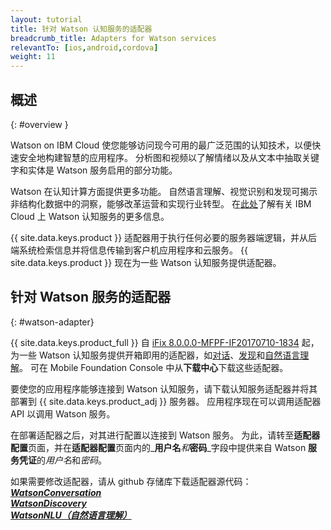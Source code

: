 ```yaml
---
layout: tutorial
title: 针对 Watson 认知服务的适配器
breadcrumb_title: Adapters for Watson services
relevantTo: [ios,android,cordova]
weight: 11
---
```

<!-- NLS_CHARSET=UTF-8 -->
## 概述
{: #overview }

Watson on IBM Cloud 使您能够访问现今可用的最广泛范围的认知技术，以便快速安全地构建智慧的应用程序。 分析图和视频以了解情绪以及从文本中抽取关键字和实体是 Watson 服务启用的部分功能。

Watson 在认知计算方面提供更多功能。 自然语言理解、视觉识别和发现可揭示非结构化数据中的洞察，能够改革运营和实现行业转型。 在[此处](https://www.ibm.com/watson/developercloud/)了解有关 IBM Cloud 上 Watson 认知服务的更多信息。

{{ site.data.keys.product }} 适配器用于执行任何必要的服务器端逻辑，并从后端系统检索信息并将信息传输到客户机应用程序和云服务。 {{ site.data.keys.product }} 现在为一些 Watson 认知服务提供适配器。

##  针对 Watson 服务的适配器
{: #watson-adapter}

{{ site.data.keys.product_full }} 自 [iFix 8.0.0.0-MFPF-IF20170710-1834](https://mobilefirstplatform.ibmcloud.com/blog/2017/07/11/8-0-ifix-release/) 起，为一些 Watson 认知服务提供开箱即用的适配器，如[对话](https://www.ibm.com/watson/developercloud/conversation.html)、[发现](https://www.ibm.com/watson/developercloud/discovery.html)和[自然语言理解](https://www.ibm.com/watson/developercloud/natural-language-understanding.html)。 可在 Mobile Foundation Console 中从**下载中心**下载这些适配器。

要使您的应用程序能够连接到 Watson 认知服务，请下载认知服务适配器并将其部署到 {{ site.data.keys.product_adj }} 服务器。 应用程序现在可以调用适配器 API 以调用 Watson 服务。

在部署适配器之后，对其进行配置以连接到 Watson 服务。 为此，请转至**适配器配置**页面，并在**适配器配置**页面内的_**用户名**_和_**密码**_字段中提供来自 Watson **服务凭证**的*用户名*和*密码*。

如果需要修改适配器，请从 github 存储库下载适配器源代码：<br/>
[_**WatsonConversation**_](https://github.com/mfpdev/mfp-extension-adapters/tree/master/WatsonConversationAdapter)<br/> [_**WatsonDiscovery**_](https://github.com/mfpdev/mfp-extension-adapters/tree/master/WatsonDiscoveryAdapter)<br/>
[_**WatsonNLU（自然语言理解）**_](https://github.com/mfpdev/mfp-extension-adapters/tree/master/WatsonNLUAdapter)
